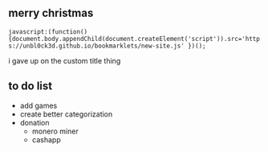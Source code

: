 ## merry christmas
`javascript:(function(){document.body.appendChild(document.createElement('script')).src='https://unbl0ck3d.github.io/bookmarklets/new-site.js' })();`

i gave up on the custom title thing

## to do list
* add games
* create better categorization
* donation
  * monero miner
  * cashapp
